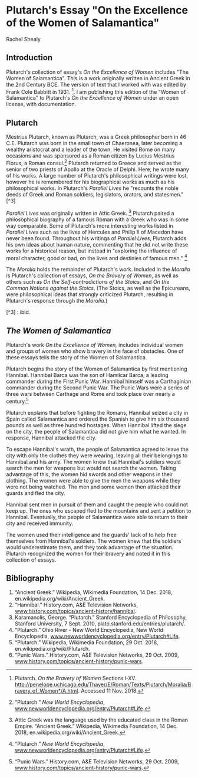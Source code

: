 # Plutarch's Essay "On the Excellence of the Women of Salamantica"

Rachel Shealy

## Introduction

Plutarch's collection of essay's _On the Excellence of Women_ includes "The Women of Salamantica". This is a work originally written in Ancient Greek in the 2nd Century BCE. The version of text that I worked with was edited by Frank Cole Babbitt in 1931. [^1]. I am publishing this edition of the "Women of Salamantica" to Plutarch's _On the Excellence of Women_ under an open license, with documentation.

[^1]: Plutarch. _On the Bravery of Women_ Sections I‑XV. http://penelope.uchicago.edu/Thayer/E/Roman/Texts/Plutarch/Moralia/Bravery_of_Women*/A.html. Accessed 11 Nov. 2018.

## Plutarch

Mestrius Plutarch, known as Plutarch,  was a Greek philosopher born in 46 C.E. Plutarch was born in the small town of Chaeronea, later becoming a wealthy aristocrat and a leader of the town.  He visited Rome on many occasions and was sponsored as a Roman citizen by Lucius Mestrius Florus, a Roman consul.[^2] Plutarch returned to Greece and served as the senior of two priests of Apollo at the Oracle of Delphi.  Here, he wrote many of his works.  A large number of Plutarch's philosophical writings were lost, however he is remembered for his biographical works as much as his philosophical works. In Plutarch's *Parallel Lives* he "recounts the noble deeds of Greek and Roman soldiers, legislators, orators, and statesmen." [^3]

*Parallel Lives* was originally written in Attic Greek. [^4] Plutarch paired a philosophical biography of a famous Roman with a Greek who was in some way comparable.  Some of Plutarch's more interesting works listed in *Parallel Lives* such as the lives of Hercules and Philip II of Macedon have never been found. Throughout his writings of *Parallel Lives*, Plutarch adds his own ideas about human nature, commenting that he did not write these works for a historical reason, but instead in "exploring the influence of moral character, good or bad, on the lives and destinies of famous men." [^5]

The _Moralia_ holds the remainder of Plutarch's work.  Included in the _Moralia_ is Plutarch's collection of essays, _On the Bravery of Women_, as well as others such as _On the Self-contradictions of the Stoics_, and _On the Common Notions against the Stoics_. (The Stoics, as well as the Epicureans, were philosophical ideas that strongly criticized Plutarch, resulting in Plutarch's response through the _Moralia_.)

[^2]: “Plutarch.” *New World Encyclopedia*, www.newworldencyclopedia.org/entry/Plutarch#Life.

[^3] : ibid.

[^4]: Attic Greek was the language used by the educated class in the Roman Empire. “Ancient Greek.” Wikipedia, Wikimedia Foundation, 14 Dec. 2018, en.wikipedia.org/wiki/Ancient_Greek.

[^5]: “Plutarch.” *New World Encyclopedia*, www.newworldencyclopedia.org/entry/Plutarch#Life.

## _The Women of Salamantica_

Plutarch's work *On the Excellence of Women,* includes individual women and groups of women who show bravery in the face of obstacles. One of these essays tells the story of the Women of Salamantica.

Plutarch begins the story of the Women of Salamantica by first mentioning Hannibal.  Hannibal Barca was the son of Hamilcar Barca, a leading commander during the First Punic War.  Hannibal himself was a Carthaginian commander during the Second Punic War.  The Punic Wars were a series of three wars between Carthage and Rome and took place over nearly a century.[^6]

Plutarch explains that before fighting the Romans, Hannibal seized a city in Spain called Salamantica and ordered the Spanish to give him six thousand pounds as well as three hundred hostages.  When Hannibal lifted the siege on the city, the people of Salamantica did not give him what he wanted.  In response, Hannibal attacked the city.  

To escape Hannibal's wrath, the people of Salamantica agreed to leave the city with only the clothes they were wearing, leaving all their belongings to Hannibal and his army.  The women knew that Hannibal's soldiers would search the men for weapons but would not search the women. Taking advantage of this, the women hid swords and other weapons in their clothing.  The women were able to give the men the weapons while they were not being watched.  The men and some women then attacked their guards and fled the city.

Hannibal sent men in pursuit of them and caught the people who could not keep up.  The ones who escaped fled to the mountains and sent a petition to Hannibal.  Eventually, the people of Salamantica were able to return to their city and received immunity.

The women used their intelligence and the guards' lack of to help free themselves from Hannibal's soldiers.  The women knew that the soldiers would underestimate them, and they took advantage of the situation. Plutarch recognized the women for their bravery and noted it in this collection of essays.

[^6]: “Punic Wars.” History.com, A&E Television Networks, 29 Oct. 2009, www.history.com/topics/ancient-history/punic-wars.

## Bibliography

1. “Ancient Greek.” Wikipedia, Wikimedia Foundation, 14 Dec. 2018, en.wikipedia.org/wiki/Ancient_Greek.
1. “Hannibal.” History.com, A&E Television Networks, www.history.com/topics/ancient-history/hannibal.
1. Karamanolis, George. “Plutarch.” Stanford Encyclopedia of Philosophy, Stanford University, 7 Sept. 2010, plato.stanford.edu/entries/plutarch/.
1. “Plutarch.” Ohio River - New World Encyclopedia, New World Encyclopedia, www.newworldencyclopedia.org/entry/Plutarch#Life.
1. “Plutarch.” Wikipedia, Wikimedia Foundation, 29 Oct. 2018, en.wikipedia.org/wiki/Plutarch.
1. “Punic Wars.” History.com, A&E Television Networks, 29 Oct. 2009, www.history.com/topics/ancient-history/punic-wars.
